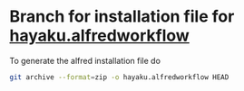 # Branch for installation file for [hayaku.alfredworkflow](https://github.com/hayaku/hayaku.alfredworkflow)

To generate the alfred installation file do

``` sh
git archive --format=zip -o hayaku.alfredworkflow HEAD
```
